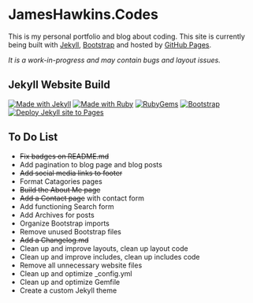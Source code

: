 # JamesHawkins.Codes

This is my personal portfolio and blog about coding. This site is currently being built with [Jekyll](https://jekyllrb.com), [Bootstrap](https://getbootstrap.com/) and hosted by [GitHub Pages](https://pages.github.com).

_It is a work-in-progress and may contain bugs and layout issues._

## Jekyll Website Build

[![Made with Jekyll](https://img.shields.io/badge/Jekyll-3.9.3-blue?logo=jekyll&logoColor=white)](https://jekyllrb.com)
[![Made with Ruby](https://img.shields.io/badge/Ruby->=3.2.2-label?logo=ruby&logoColor=white&color=%23CC342D)](https://ruby-lang.org)
[![RubyGems](https://img.shields.io/badge/RubyGems-3.5.1-label?logo=rubygems&logoColor=white&color=%23E9573F)](https://rubygems.org/pages/download)
[![Bootstrap](https://img.shields.io/badge/Bootstrap-5.3.2-label?logo=bootstrap&logoColor=white&color=%237952B3)](<https://www.getbootstrap.com>)
[![Deploy Jekyll site to Pages](https://github.com/jhawksno/james-hawkins-codes/actions/workflows/jekyll.yml/badge.svg)](https://github.com/jhawksno/james-hawkins-codes/actions/workflows/jekyll.yml)

## To Do List

- ~~Fix badges on README.md~~
- Add pagination to blog page and blog posts
- ~~Add social media links to footer~~
- Format Catagories pages
- ~~Build the About Me page~~
- ~~Add a Contact page~~ with contact form
- Add functioning Search form
- Add Archives for posts
- Organize Bootstrap imports
- Remove unused Bootstrap files
- ~~Add a Changelog.md~~
- Clean up and improve layouts, clean up layout code
- Clean up and improve includes, clean up includes code
- Remove all unnecessary website files
- Clean up and optimize \_config.yml
- Clean up and optimize Gemfile
- Create a custom Jekyll theme
